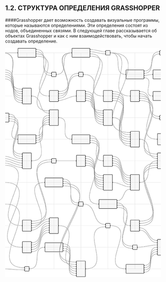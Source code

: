 ## 1.2. СТРУКТУРА ОПРЕДЕЛЕНИЯ GRASSHOPPER

####Grasshopper дает возможность создавать визуальные программы, которые называются определениями. Эти определения состоят из нодов, объединенных связями. В следующей главе рассказывается об объектах Grasshopper и как с ним взаимодействовать, чтобы начать создавать определение.

![IMAGE](images/1-2/1-2_001-anatomy-of-definition.png)
